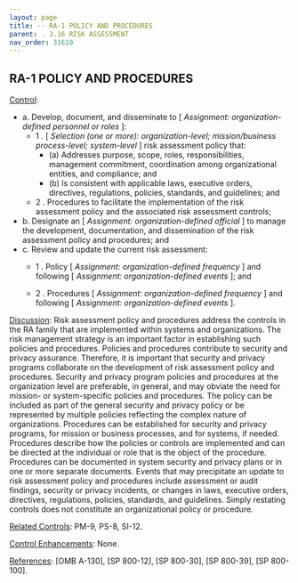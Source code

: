 ```yaml
---
layout: page
title: -- RA-1 POLICY AND PROCEDURES
parent: . 3.16 RISK ASSESSMENT 
nav_order: 31610 
---
```


## RA-1 POLICY AND PROCEDURES

<ins>Control</ins>:
   
*  a. Develop, document, and disseminate to [ _Assignment: organization-defined personnel or roles_ ]:
    * 1 . [ _Selection (one or more): organization-level; mission/business process-level; system-level_ ] risk assessment policy that:
        * (a) Addresses purpose, scope, roles, responsibilities, management commitment, coordination among organizational entities, and compliance; and
        * (b) Is consistent with applicable laws, executive orders, directives, regulations, policies, standards, and guidelines; and
    * 2 . Procedures to facilitate the implementation of the risk assessment policy and the associated risk assessment controls;
* b. Designate an [ _Assignment: organization-defined official_ ] to manage the development, documentation, and dissemination of the risk assessment policy and procedures; and
* c. Review and update the current risk assessment:
    * 1 . Policy [ _Assignment: organization-defined frequency_ ] and following [ _Assignment: organization-defined events_ ]; and

    * 2 . Procedures [ _Assignment: organization-defined frequency_ ] and following [ _Assignment: organization-defined events_ ].

<ins>Discussion</ins>: Risk assessment policy and procedures address the controls in the RA family that are implemented within systems and organizations. The risk management strategy is an important factor in establishing such policies and procedures. Policies and procedures contribute to security and privacy assurance. Therefore, it is important that security and privacy programs collaborate on the development of risk assessment policy and procedures. Security and privacy program policies and procedures at the organization level are preferable, in general, and may obviate the need for mission- or system-specific policies and procedures. The policy can be included as part of the general security and privacy policy or be represented by multiple policies reflecting the complex nature of organizations. Procedures can be established for security and privacy programs, for mission or business processes, and for systems, if needed. Procedures describe how the policies or controls are implemented and can be directed at the individual or role that is the object of the procedure. Procedures can be documented in system security and privacy plans or in one or more separate documents. Events that may precipitate an update to risk assessment policy and procedures include assessment or audit findings, security or privacy incidents, or changes in laws, executive orders, directives, regulations, policies, standards, and guidelines. Simply restating controls does not constitute an organizational policy or procedure.

<ins>Related Controls</ins>: PM-9, PS-8, SI-12.

<ins>Control Enhancements</ins>: None.

<ins>References</ins>: [OMB A-130], [SP 800-12], [SP 800-30], [SP 800-39], [SP 800-100].

